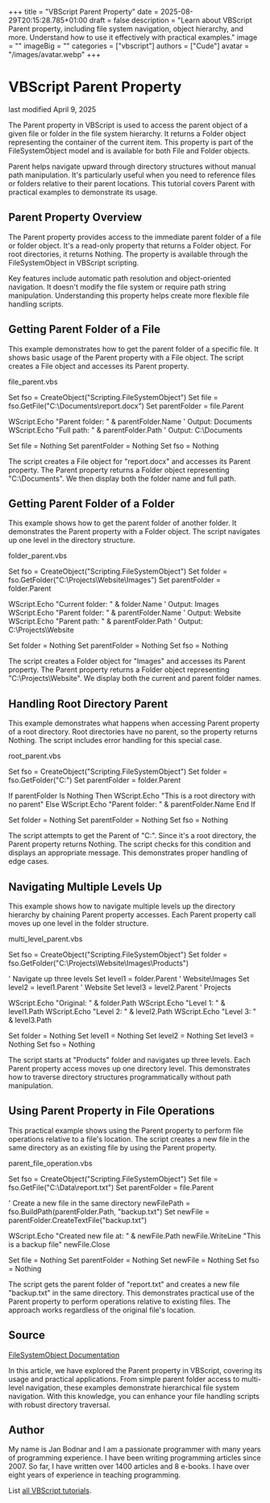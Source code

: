 +++
title = "VBScript Parent Property"
date = 2025-08-29T20:15:28.785+01:00
draft = false
description = "Learn about VBScript Parent property, including file system navigation, object hierarchy, and more. Understand how to use it effectively with practical examples."
image = ""
imageBig = ""
categories = ["vbscript"]
authors = ["Cude"]
avatar = "/images/avatar.webp"
+++

# VBScript Parent Property

last modified April 9, 2025

The Parent property in VBScript is used to access the parent object
of a given file or folder in the file system hierarchy. It returns a Folder
object representing the container of the current item. This property is part of
the FileSystemObject model and is available for both File and
Folder objects.

Parent helps navigate upward through directory structures without
manual path manipulation. It's particularly useful when you need to reference
files or folders relative to their parent locations. This tutorial covers
Parent with practical examples to demonstrate its usage.

## Parent Property Overview

The Parent property provides access to the immediate parent folder
of a file or folder object. It's a read-only property that returns a Folder
object. For root directories, it returns Nothing. The property is available
through the FileSystemObject in VBScript scripting.

Key features include automatic path resolution and object-oriented navigation.
It doesn't modify the file system or require path string manipulation.
Understanding this property helps create more flexible file handling scripts.

## Getting Parent Folder of a File

This example demonstrates how to get the parent folder of a specific file. It
shows basic usage of the Parent property with a File object. The script creates
a File object and accesses its Parent property.

file_parent.vbs
  

Set fso = CreateObject("Scripting.FileSystemObject")
Set file = fso.GetFile("C:\Documents\report.docx")
Set parentFolder = file.Parent

WScript.Echo "Parent folder: " &amp; parentFolder.Name ' Output: Documents
WScript.Echo "Full path: " &amp; parentFolder.Path ' Output: C:\Documents

Set file = Nothing
Set parentFolder = Nothing
Set fso = Nothing

The script creates a File object for "report.docx" and accesses its Parent
property. The Parent property returns a Folder object representing
"C:\Documents". We then display both the folder name and full path.

## Getting Parent Folder of a Folder

This example shows how to get the parent folder of another folder. It
demonstrates the Parent property with a Folder object. The script navigates up
one level in the directory structure.

folder_parent.vbs
  

Set fso = CreateObject("Scripting.FileSystemObject")
Set folder = fso.GetFolder("C:\Projects\Website\Images")
Set parentFolder = folder.Parent

WScript.Echo "Current folder: " &amp; folder.Name ' Output: Images
WScript.Echo "Parent folder: " &amp; parentFolder.Name ' Output: Website
WScript.Echo "Parent path: " &amp; parentFolder.Path ' Output: C:\Projects\Website

Set folder = Nothing
Set parentFolder = Nothing
Set fso = Nothing

The script creates a Folder object for "Images" and accesses its Parent
property. The Parent property returns a Folder object representing
"C:\Projects\Website". We display both the current and parent folder names.

## Handling Root Directory Parent

This example demonstrates what happens when accessing Parent property of a root
directory. Root directories have no parent, so the property returns Nothing.
The script includes error handling for this special case.

root_parent.vbs
  

Set fso = CreateObject("Scripting.FileSystemObject")
Set folder = fso.GetFolder("C:\")
Set parentFolder = folder.Parent

If parentFolder Is Nothing Then
    WScript.Echo "This is a root directory with no parent"
Else
    WScript.Echo "Parent folder: " &amp; parentFolder.Name
End If

Set folder = Nothing
Set parentFolder = Nothing
Set fso = Nothing

The script attempts to get the Parent of "C:\". Since it's a root directory,
the Parent property returns Nothing. The script checks for this condition and
displays an appropriate message. This demonstrates proper handling of edge
cases.

## Navigating Multiple Levels Up

This example shows how to navigate multiple levels up the directory hierarchy
by chaining Parent property accesses. Each Parent property call moves up one
level in the folder structure.

multi_level_parent.vbs
  

Set fso = CreateObject("Scripting.FileSystemObject")
Set folder = fso.GetFolder("C:\Projects\Website\Images\Products")

' Navigate up three levels
Set level1 = folder.Parent ' Website\Images
Set level2 = level1.Parent ' Website
Set level3 = level2.Parent ' Projects

WScript.Echo "Original: " &amp; folder.Path
WScript.Echo "Level 1: " &amp; level1.Path
WScript.Echo "Level 2: " &amp; level2.Path
WScript.Echo "Level 3: " &amp; level3.Path

Set folder = Nothing
Set level1 = Nothing
Set level2 = Nothing
Set level3 = Nothing
Set fso = Nothing

The script starts at "Products" folder and navigates up three levels. Each
Parent property access moves up one directory level. This demonstrates how to
traverse directory structures programmatically without path manipulation.

## Using Parent Property in File Operations

This practical example shows using the Parent property to perform file
operations relative to a file's location. The script creates a new file in the
same directory as an existing file by using the Parent property.

parent_file_operation.vbs
  

Set fso = CreateObject("Scripting.FileSystemObject")
Set file = fso.GetFile("C:\Data\report.txt")
Set parentFolder = file.Parent

' Create a new file in the same directory
newFilePath = fso.BuildPath(parentFolder.Path, "backup.txt")
Set newFile = parentFolder.CreateTextFile("backup.txt")

WScript.Echo "Created new file at: " &amp; newFile.Path
newFile.WriteLine "This is a backup file"
newFile.Close

Set file = Nothing
Set parentFolder = Nothing
Set newFile = Nothing
Set fso = Nothing

The script gets the parent folder of "report.txt" and creates a new file
"backup.txt" in the same directory. This demonstrates practical use of the
Parent property to perform operations relative to existing files. The approach
works regardless of the original file's location.

## Source

[FileSystemObject Documentation](https://learn.microsoft.com/en-us/previous-versions/windows/internet-explorer/ie-developer/scripting-articles/6kxy1a51(v=vs.84))

In this article, we have explored the Parent property in VBScript,
covering its usage and practical applications. From simple parent folder access
to multi-level navigation, these examples demonstrate hierarchical file system
navigation. With this knowledge, you can enhance your file handling scripts
with robust directory traversal.

## Author

My name is Jan Bodnar and I am a passionate programmer with many years of
programming experience. I have been writing programming articles since 2007. So
far, I have written over 1400 articles and 8 e-books. I have over eight years of
experience in teaching programming.

List [all VBScript tutorials](/vbscript/).